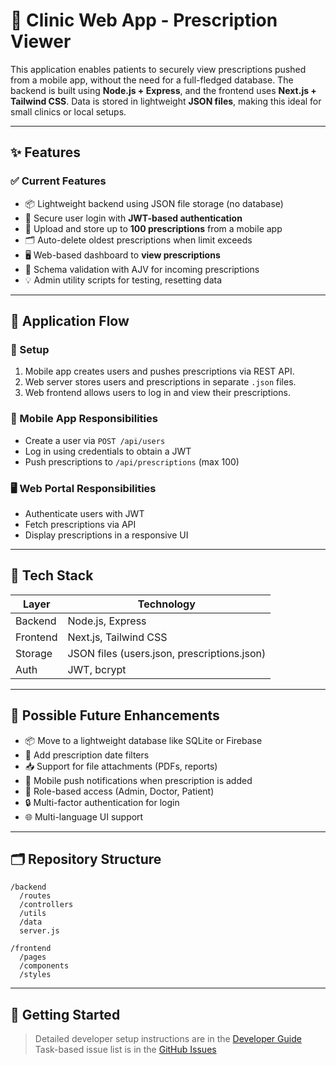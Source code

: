 
# 🏥 Clinic Web App - Prescription Viewer

This application enables patients to securely view prescriptions pushed from a mobile app, without the need for a full-fledged database. The backend is built using **Node.js + Express**, and the frontend uses **Next.js + Tailwind CSS**. Data is stored in lightweight **JSON files**, making this ideal for small clinics or local setups.

---

## ✨ Features

### ✅ Current Features

- 📦 Lightweight backend using JSON file storage (no database)
- 🔐 Secure user login with **JWT-based authentication**
- 🧾 Upload and store up to **100 prescriptions** from a mobile app
- 🗂️ Auto-delete oldest prescriptions when limit exceeds
- 🖥️ Web-based dashboard to **view prescriptions**
- 🧪 Schema validation with AJV for incoming prescriptions
- 💡 Admin utility scripts for testing, resetting data

---

## 🔄 Application Flow

### 🔧 Setup
1. Mobile app creates users and pushes prescriptions via REST API.
2. Web server stores users and prescriptions in separate `.json` files.
3. Web frontend allows users to log in and view their prescriptions.

### 📲 Mobile App Responsibilities
- Create a user via `POST /api/users`
- Log in using credentials to obtain a JWT
- Push prescriptions to `/api/prescriptions` (max 100)

### 🖥️ Web Portal Responsibilities
- Authenticate users with JWT
- Fetch prescriptions via API
- Display prescriptions in a responsive UI

---

## 🧱 Tech Stack

| Layer      | Technology        |
|------------|-------------------|
| Backend    | Node.js, Express  |
| Frontend   | Next.js, Tailwind CSS |
| Storage    | JSON files (users.json, prescriptions.json) |
| Auth       | JWT, bcrypt       |

---

## 🚀 Possible Future Enhancements

- 📦 Move to a lightweight database like SQLite or Firebase
- 📅 Add prescription date filters
- 📥 Support for file attachments (PDFs, reports)
- 📱 Mobile push notifications when prescription is added
- 📝 Role-based access (Admin, Doctor, Patient)
- 🔒 Multi-factor authentication for login
- 🌐 Multi-language UI support

---

## 🗂️ Repository Structure

```
/backend
  /routes
  /controllers
  /utils
  /data
  server.js

/frontend
  /pages
  /components
  /styles
```

---

## 📘 Getting Started

> Detailed developer setup instructions are in the [Developer Guide](clinic-web-app-developer-guide.md)  
> Task-based issue list is in the [GitHub Issues](github-issues-clinic-web-app.md)

